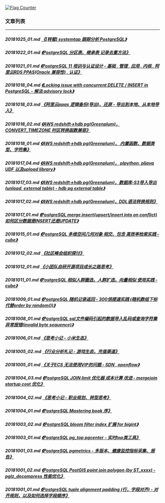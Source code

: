 <a rel="nofollow" href="http://info.flagcounter.com/h9V1"  ><img src="http://s03.flagcounter.com/count/h9V1/bg_FFFFFF/txt_000000/border_CCCCCC/columns_2/maxflags_12/viewers_0/labels_0/pageviews_0/flags_0/"  alt="Flag Counter"  border="0"  ></a>  
  
### 文章列表  
----  
##### 20181025_01.md   [《[转载] systemtap 跟踪分析 PostgreSQL》](20181025_01.md)  
##### 20181022_01.md   [《PostgreSQL 分区表、继承表 记录去重方法》](20181022_01.md)  
##### 20181021_01.md   [《PostgreSQL 11 培训与认证设计 - 基础 , 管理 , 应用 , 内核 , 阿里云RDS PPAS(Oracle 兼容性) , 认证》](20181021_01.md)  
##### 20181018_04.md   [《Locking issue with concurrent DELETE / INSERT in PostgreSQL - 解法 advisory lock》](20181018_04.md)  
##### 20181018_03.md   [《阿里云ppas 逻辑备份(导出)、还原 - 导出到本地、从本地导入》](20181018_03.md)  
##### 20181018_02.md   [《AWS redshift->hdb pg(Greenplum)， CONVERT_TIMEZONE 时区转换函数兼容》](20181018_02.md)  
##### 20181018_01.md   [《AWS redshift->hdb pg(Greenplum)， 内置函数、数据类型、字符集》](20181018_01.md)  
##### 20181017_04.md   [《AWS redshift->hdb pg(Greenplum)， plpython, pljava UDF 以及upload library》](20181017_04.md)  
##### 20181017_03.md   [《AWS redshift->hdb pg(Greenplum)，数据库-S3导入导出(unload, external table) - hdb pg external table》](20181017_03.md)  
##### 20181017_02.md   [《AWS redshift->hdb pg(Greenplum)，DDL语法转换规则》](20181017_02.md)  
##### 20181017_01.md   [《PostgreSQL merge insert(upsert/insert into on conflict) 如何区分数据是INSERT还是UPDATE》](20181017_01.md)  
##### 20181015_01.md   [《PostgreSQL 多维空间几何对象 相交、包含 高效率检索实践 - cube》](20181015_01.md)  
##### 20181012_02.md   [《社区峰会组织探讨》](20181012_02.md)  
##### 20181012_01.md   [《小团队自研开源项目成长之路思考》](20181012_01.md)  
##### 20181011_01.md   [《PostgreSQL 相似人群圈选，人群扩选，向量相似 使用实践 - cube》](20181011_01.md)  
##### 20181009_01.md   [《PostgreSQL 随机记录返回 - 300倍提速实践 (随机数组下标代替order by random())》](20181009_01.md)  
##### 20181008_01.md   [《PostgreSQL sql文件编码引起的数据导入乱码或查询字符集异常报错(invalid byte sequence)》](20181008_01.md)  
##### 20181006_01.md   [《思考小记 - 小米生态》](20181006_01.md)  
##### 20181005_02.md   [《行业分析札记 - 游戏生态，充值渠道》](20181005_02.md)  
##### 20181005_01.md   [《关于ECS 无法使用VIP的问题 - SDN , openflow》](20181005_01.md)  
##### 20181004_03.md   [《PostgreSQL JOIN limit 优化器 成本计算 改进 - mergejoin startup cost 优化》](20181004_03.md)  
##### 20181004_02.md   [《思考小记 - 职业规划、转型思考》](20181004_02.md)  
##### 20181004_01.md   [《PostgreSQL Mastering book 序》](20181004_01.md)  
##### 20181003_02.md   [《PostgreSQL bloom filter index 扩展 for bigint》](20181003_02.md)  
##### 20181003_01.md   [《PostgreSQL pg_top pgcenter - 实时top类工具》](20181003_01.md)  
##### 20181001_03.md   [《PostgreSQL pgmetrics - 多版本、健康监控指标采集、报告》](20181001_03.md)  
##### 20181001_02.md   [《PostgreSQL PostGIS point join polygon (by ST_xxxx) - pglz_decompress 性能优化》](20181001_02.md)  
##### 20181001_01.md   [《PostgreSQL tuple alignment padding (行，字段对齐) - 对齐规则，以及如何选择字段顺序》](20181001_01.md)  
